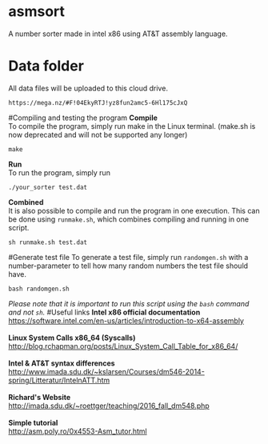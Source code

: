 # asmsort
A number sorter made in intel x86 using AT&amp;T assembly language.
# Data folder
All data files will be uploaded to this cloud drive.
```
https://mega.nz/#F!04EkyRTJ!yz8fun2amc5-6Hl175cJxQ
```

#Compiling and testing the program
**Compile**<br/>
To compile the program, simply run make in the Linux terminal. (make.sh is now deprecated and will not be supported any longer)
```
make
```
**Run**<br/>
To run the program, simply run
```
./your_sorter test.dat
```
**Combined**<br/>
It is also possible to compile and run the program in one execution. This can be done using `runmake.sh`, which combines compiling and running in one script.
```
sh runmake.sh test.dat
```
#Generate test file
To generate a test file, simply run `randomgen.sh` with a number-parameter to tell how many random numbers the test file should have.
```
bash randomgen.sh
```
_Please note that it is important to run this script using the `bash` command and not `sh`._
#Useful links
**Intel x86 official documentation**<br/>
https://software.intel.com/en-us/articles/introduction-to-x64-assembly <br/><br/>
**Linux System Calls x86_64 (Syscalls)**<br/>
http://blog.rchapman.org/posts/Linux_System_Call_Table_for_x86_64/ <br/><br/>
**Intel & AT&T syntax differences** <br/>
http://www.imada.sdu.dk/~kslarsen/Courses/dm546-2014-spring/Litteratur/IntelnATT.htm <br/><br/>
**Richard's Website** <br/>
http://imada.sdu.dk/~roettger/teaching/2016_fall_dm548.php<br/><br/>
**Simple tutorial**<br/>
http://asm.poly.ro/0x4553-Asm_tutor.html
